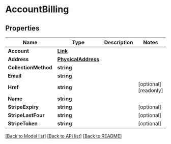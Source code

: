 # AccountBilling

## Properties

Name | Type | Description | Notes
------------ | ------------- | ------------- | -------------
**Account** | [**Link**](Link.md) |  | 
**Address** | [**PhysicalAddress**](PhysicalAddress.md) |  | 
**CollectionMethod** | **string** |  | 
**Email** | **string** |  | 
**Href** | **string** |  | [optional] [readonly] 
**Name** | **string** |  | 
**StripeExpiry** | **string** |  | [optional] 
**StripeLastFour** | **string** |  | [optional] 
**StripeToken** | **string** |  | [optional] 

[[Back to Model list]](../README.md#documentation-for-models) [[Back to API list]](../README.md#documentation-for-api-endpoints) [[Back to README]](../README.md)


